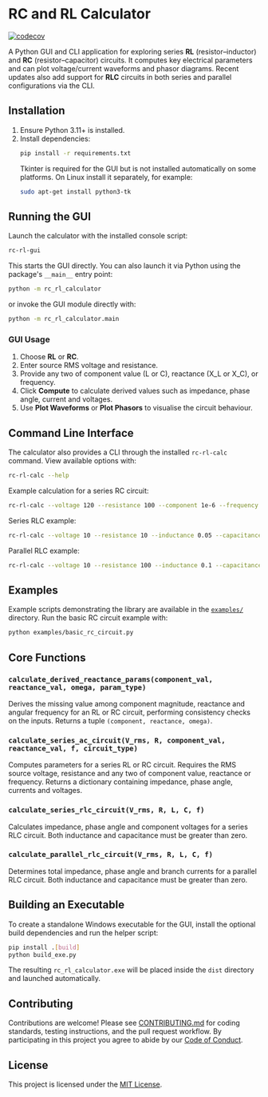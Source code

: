 # RC and RL Calculator

[![codecov](https://codecov.io/gh/OWNER/RC-and-RL-Calculator/branch/main/graph/badge.svg)](https://codecov.io/gh/OWNER/RC-and-RL-Calculator)

A Python GUI and CLI application for exploring series **RL** (resistor–inductor) and **RC** (resistor–capacitor) circuits. It computes key electrical parameters and can plot voltage/current waveforms and phasor diagrams. Recent updates also add support for **RLC** circuits in both series and parallel configurations via the CLI.

## Installation
1. Ensure Python 3.11+ is installed.
2. Install dependencies:
   ```bash
   pip install -r requirements.txt
   ```
   Tkinter is required for the GUI but is not installed automatically on some platforms. On Linux install it separately, for example:
   ```bash
   sudo apt-get install python3-tk
   ```

## Running the GUI
Launch the calculator with the installed console script:
```bash
rc-rl-gui
```
This starts the GUI directly. You can also launch it via Python using the package's `__main__` entry point:
```bash
python -m rc_rl_calculator
```
or invoke the GUI module directly with:
```bash
python -m rc_rl_calculator.main
```

### GUI Usage
1. Choose **RL** or **RC**.
2. Enter source RMS voltage and resistance.
3. Provide any two of component value (L or C), reactance (X_L or X_C), or frequency.
4. Click **Compute** to calculate derived values such as impedance, phase angle, current and voltages.
5. Use **Plot Waveforms** or **Plot Phasors** to visualise the circuit behaviour.

## Command Line Interface
The calculator also provides a CLI through the installed `rc-rl-calc` command. View available options with:

```bash
rc-rl-calc --help
```

Example calculation for a series RC circuit:

```bash
rc-rl-calc --voltage 120 --resistance 100 --component 1e-6 --frequency 60 --circuit RC
```

Series RLC example:

```bash
rc-rl-calc --voltage 10 --resistance 10 --inductance 0.05 --capacitance 1e-6 --frequency 1000 --circuit RLC_SERIES
```

Parallel RLC example:

```bash
rc-rl-calc --voltage 10 --resistance 100 --inductance 0.1 --capacitance 1e-5 --frequency 1000 --circuit RLC_PARALLEL
```

## Examples

Example scripts demonstrating the library are available in the
[`examples/`](examples) directory. Run the basic RC circuit example with:

```bash
python examples/basic_rc_circuit.py
```


## Core Functions
### `calculate_derived_reactance_params(component_val, reactance_val, omega, param_type)`
Derives the missing value among component magnitude, reactance and angular frequency for an RL or RC circuit, performing consistency checks on the inputs. Returns a tuple `(component, reactance, omega)`.

### `calculate_series_ac_circuit(V_rms, R, component_val, reactance_val, f, circuit_type)`
Computes parameters for a series RL or RC circuit. Requires the RMS source voltage, resistance and any two of component value, reactance or frequency. Returns a dictionary containing impedance, phase angle, currents and voltages.

### `calculate_series_rlc_circuit(V_rms, R, L, C, f)`
Calculates impedance, phase angle and component voltages for a series RLC circuit.
Both inductance and capacitance must be greater than zero.

### `calculate_parallel_rlc_circuit(V_rms, R, L, C, f)`
Determines total impedance, phase angle and branch currents for a parallel RLC circuit.
Both inductance and capacitance must be greater than zero.

## Building an Executable

To create a standalone Windows executable for the GUI, install the optional build dependencies and run the helper script:

```bash
pip install .[build]
python build_exe.py
```

The resulting `rc_rl_calculator.exe` will be placed inside the `dist` directory
and launched automatically.

## Contributing
Contributions are welcome! Please see [CONTRIBUTING.md](CONTRIBUTING.md) for
coding standards, testing instructions, and the pull request workflow. By
participating in this project you agree to abide by our
[Code of Conduct](CODE_OF_CONDUCT.md).

## License
This project is licensed under the [MIT License](LICENSE).
